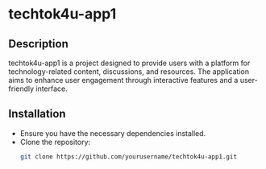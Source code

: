 # techtok4u-app1

## Description

techtok4u-app1 is a project designed to provide users with a platform for technology-related content, discussions, and resources. The application aims to enhance user engagement through interactive features and a user-friendly interface.


## Installation

- Ensure you have the necessary dependencies installed.
- Clone the repository:
  ```bash
  git clone https://github.com/yourusername/techtok4u-app1.git
  ```

